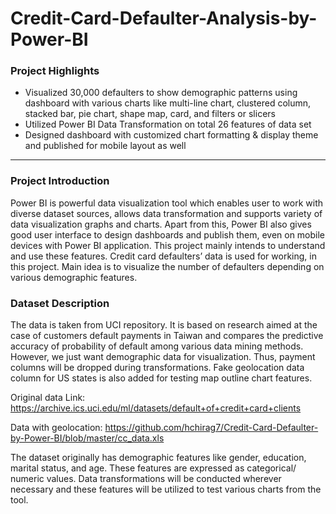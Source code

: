 # Credit-Card-Defaulter-Analysis-by-Power-BI

### Project Highlights
* Visualized 30,000 defaulters to show demographic patterns using dashboard with various charts like multi-line chart, clustered column, stacked bar, pie chart, shape map, card, and filters or slicers
* Utilized Power BI Data Transformation on total 26 features of data set
* Designed dashboard with customized chart formatting & display theme and published for mobile layout as well

<hr>

### Project Introduction
Power BI is powerful data visualization tool which enables user to work with diverse dataset sources, allows data transformation and supports variety of data visualization graphs and charts. Apart from this, Power BI also gives good user interface to design dashboards and publish them, even on mobile devices with Power BI application. This project mainly intends to understand and use these features.
Credit card defaulters’ data is used for working, in this project. Main idea is to visualize the number of defaulters depending on various demographic features.

### Dataset Description
The data is taken from UCI repository. It is based on research aimed at the case of customers default payments in Taiwan and compares the predictive accuracy of probability of default among various data mining methods. However, we just want demographic data for visualization. Thus, payment columns will be dropped during transformations. Fake geolocation data column for US states is also added for testing map outline chart features.

Original data Link: https://archive.ics.uci.edu/ml/datasets/default+of+credit+card+clients

Data with geolocation: https://github.com/hchirag7/Credit-Card-Defaulter-by-Power-BI/blob/master/cc_data.xls

The dataset originally has demographic features like gender, education, marital status, and age. These features are expressed as categorical/ numeric values. Data transformations will be conducted wherever necessary and these features will be utilized to test various charts from the tool.
